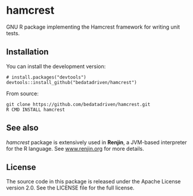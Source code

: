 hamcrest
========

GNU R package implementing the Hamcrest framework for writing unit tests.

Installation
------------

You can install the development version:

    # install.packages("devtools")
    devtools::install_github("bedatadriven/hamcrest")

From source:

    git clone https://github.com/bedatadriven/hamcrest.git
    R CMD INSTALL hamcrest

See also
-------

*hamcrest* package is extensively used in **Renjin**, a JVM-based interpreter
for the R language. See www.renjin.org for more details.

License
-------

The source code in this package is released under the Apache License version
2.0. See the LICENSE file for the full license.
